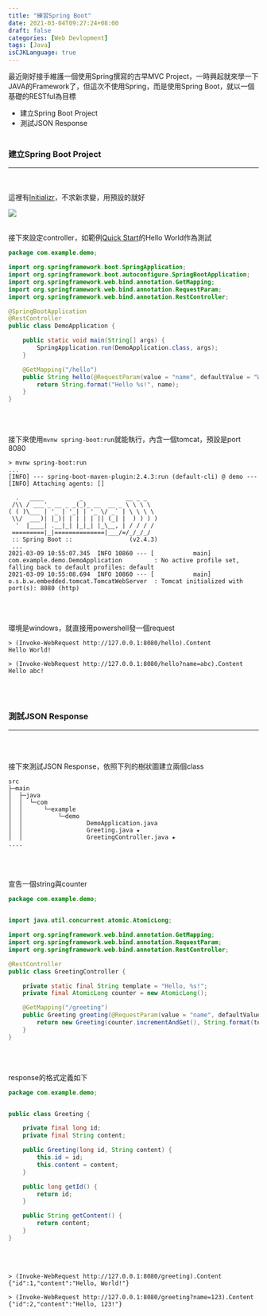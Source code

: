 ```yaml
---
title: "練習Spring Boot"
date: 2021-03-04T09:27:24+08:00
draft: false
categories: [Web Devlopment]
tags: [Java]
isCJKLanguage: true
---
```


最近剛好接手維護一個使用Spring撰寫的古早MVC Project，一時興起就來學一下JAVA的Framework了，但這次不使用Spring，而是使用Spring Boot，就以一個基礎的RESTful為目標
<!--more-->



* <a onclick="window.scrollTo({top: document.getElementById(1).offsetTop, behavior: 'smooth'})">建立Spring Boot Project</a>
* <a onclick="window.scrollTo({top: document.getElementById(2).offsetTop, behavior: 'smooth'})">測試JSON Response</a>
<br></br>


<h3 id=1>建立Spring Boot Project</h3>

---
<br></br>
這裡有<a href="https://start.spring.io/" target="_blank">Initializr</a>，不求新求變，用預設的就好

![](1.png)
<br></br>


接下來設定controller，如範例<a href="https://spring.io/quickstart" target="_blank">Quick Start</a>的Hello World作為測試
```java
package com.example.demo;

import org.springframework.boot.SpringApplication;
import org.springframework.boot.autoconfigure.SpringBootApplication;
import org.springframework.web.bind.annotation.GetMapping;
import org.springframework.web.bind.annotation.RequestParam;
import org.springframework.web.bind.annotation.RestController;

@SpringBootApplication
@RestController
public class DemoApplication {

    public static void main(String[] args) {
        SpringApplication.run(DemoApplication.class, args);
    }

    @GetMapping("/hello")
    public String hello(@RequestParam(value = "name", defaultValue = "World") String name) {
        return String.format("Hello %s!", name);
    }
}
```
<br></br>

接下來使用`mvnw spring-boot:run`就能執行，內含一個tomcat，預設是port 8080
```
> mvnw spring-boot:run
...
[INFO] --- spring-boot-maven-plugin:2.4.3:run (default-cli) @ demo ---
[INFO] Attaching agents: []

  .   ____          _            __ _ _
 /\\ / ___'_ __ _ _(_)_ __  __ _ \ \ \ \
( ( )\___ | '_ | '_| | '_ \/ _` | \ \ \ \
 \\/  ___)| |_)| | | | | || (_| |  ) ) ) )
  '  |____| .__|_| |_|_| |_\__, | / / / /
 =========|_|==============|___/=/_/_/_/
 :: Spring Boot ::                (v2.4.3)
 ...
2021-03-09 10:55:07.345  INFO 10860 --- [           main] com.example.demo.DemoApplication         : No active profile set, falling back to default profiles: default
2021-03-09 10:55:08.694  INFO 10860 --- [           main] o.s.b.w.embedded.tomcat.TomcatWebServer  : Tomcat initialized with port(s): 8080 (http)
```
<br></br>

環境是windows，就直接用powershell發一個request
```
> (Invoke-WebRequest http://127.0.0.1:8080/hello).Content
Hello World!

> (Invoke-WebRequest http://127.0.0.1:8080/hello?name=abc).Content
Hello abc!
```
<br></br>












<h3 id=2>測試JSON Response</h3>

---
<br></br>

接下來測試JSON Response，依照下列的樹狀圖建立兩個class
```
src
├─main
│  ├─java
│  │  └─com
│  │      └─example
│  │          └─demo
│  │                  DemoApplication.java
│  │                  Greeting.java ★
│  │                  GreetingController.java ★
....
```
<br></br>


宣告一個string與counter
```GreetingController.java
package com.example.demo;


import java.util.concurrent.atomic.AtomicLong;

import org.springframework.web.bind.annotation.GetMapping;
import org.springframework.web.bind.annotation.RequestParam;
import org.springframework.web.bind.annotation.RestController;

@RestController
public class GreetingController {

    private static final String template = "Hello, %s!";
    private final AtomicLong counter = new AtomicLong();

    @GetMapping("/greeting")
    public Greeting greeting(@RequestParam(value = "name", defaultValue = "World") String name) {
        return new Greeting(counter.incrementAndGet(), String.format(template, name));
    }
}
```
<br></br>


response的格式定義如下
```Greeting.java
package com.example.demo;


public class Greeting {

    private final long id;
    private final String content;

    public Greeting(long id, String content) {
        this.id = id;
        this.content = content;
    }

    public long getId() {
        return id;
    }

    public String getContent() {
        return content;
    }
}
```
<br></br>


```
> (Invoke-WebRequest http://127.0.0.1:8080/greeting).Content
{"id":1,"content":"Hello, World!"}

> (Invoke-WebRequest http://127.0.0.1:8080/greeting?name=123).Content
{"id":2,"content":"Hello, 123!"}
```